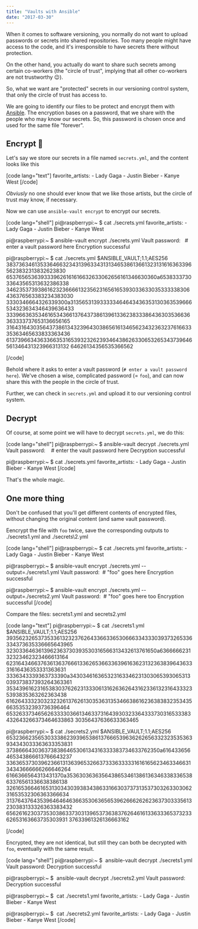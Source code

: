 ```yaml
---
title: "Vaults with Ansible"
date: "2017-03-30"
---
```


When it comes to software versioning, you normally do not want to upload passwords or secrets into shared repositories. Too many people might have access to the code, and it's irresponsible to have secrets there without protection.

On the other hand, you actually do want to share such secrets among certain co-workers (the "circle of trust", implying that all other co-workers are not trustworthy 😉).

So, what we want are "protected" secrets in our versioning control system, that only the circle of trust has access to.

We are going to identify our files to be protect and encrypt them with [Ansible](https://www.ansible.com/). The encryption bases on a password, that we share with the people who may know our secrets. So, this password is chosen once and used for the same file "forever".

## Encrypt 🔐

Let's say we store our secrets in a file named `secrets.yml`, and the content looks like this

\[code lang="text"\] favorite\_artists: - Lady Gaga - Justin Bieber - Kanye West \[/code\]

_Obviusly_ no one should ever know that we like those artists, but the circle of trust may know, if necessary.

Now we can use `ansible-vault encrypt` to encrypt our secrets.

\[code lang="shell"\] pi@raspberrypi:~ $ cat ./secrets.yml favorite\_artists: - Lady Gaga - Justin Bieber - Kanye West

pi@raspberrypi:~ $ ansible-vault encrypt ./secrets.yml Vault password:   # enter a vault password here Encryption successful

pi@raspberrypi:~ $ cat ./secrets.yml $ANSIBLE\_VAULT;1.1;AES256 38373634613533646632343139633431313465386136613231316163633965623832313832623830 6537656536393339626161616632633062656161346630360a653833373033643565313632386338 34623537393861623236666132356231656165393033633035333338306436376563383234383030 3330346664326339300a313565313933333464643436353130363539666534323634346439636433 33396636353461653436613764373861396133623833386436303536636363333737653136656165 31643164303564373861343239643038656161346562343236323761663335363465633833363436 61373966343633663531653932326239346438626330653265343739646561346431323966313132 64626134356535366562

\[/code\]

Behold where it asks to enter a vault password (`# enter a vault password here`). We've chosen a wise, complicated password (= `foo`), and can now share this with the people in the circle of trust.

Further, we can check in `secrets.yml` and upload it to our versioning control system.

## Decrypt

Of course, at some point we will have to decrypt `secrets.yml`, we do this:

\[code lang="shell"\] pi@raspberrypi:~ $ ansible-vault decrypt ./secrets.yml Vault password:    # enter the vault password here Decryption successful

pi@raspberrypi:~ $ cat ./secrets.yml favorite\_artists: - Lady Gaga - Justin Bieber - Kanye West \[/code\]

That's the whole magic.

## One more thing

Don't be confused that you'll get different contents of encrypted files, without changing the original content (and same vault password).

Eencrypt the file with `foo` twice, save the corresponding outputs to ./secrets1.yml and ./secrets\\2.yml

\[code lang="shell"\] pi@raspberrypi:~ $ cat ./secrets.yml favorite\_artists: - Lady Gaga - Justin Bieber - Kanye West

pi@raspberrypi:~ $ ansible-vault encrypt ./secrets.yml --output=./secrets1.yml Vault password:  # &quot;foo&quot; goes here Encryption successful

pi@raspberrypi:~ $ ansible-vault encrypt ./secrets.yml --output=./secrets2.yml Vault password:  # &quot;foo&quot; goes here too Encryption successful \[/code\]

Compare the files: secrets1.yml and secrets2.yml

\[code lang="text"\] pi@raspberrypi:~ $ cat ./secrets1.yml $ANSIBLE\_VAULT;1.1;AES256 39356232653735336132323762643366336530666334333039373265336334373635336665643965 3230336463613962363730393530316566313432613761650a636666623132323462323466613164 62316434663763613637666133626536633639616362313236383964363331616436353331363631 3336343339363733390a343034616365323163346231303065393065313039373837393264363361 35343961623165383037626231333061316263626431623361323164333235393835363262363438 61626433323032323261376261303536313534663861623638383235343566353532393736396464 65326337346562633330366134633731643930323364333730316533383432643266373464633863 30356437636633363465

pi@raspberrypi:~ $ cat ./secrets2.yml $ANSIBLE\_VAULT;1.1;AES256 65323662356530333862393965386137666539636262656332323535363934343033363633353831 3738666430363738386465306134316333383734633762350a616433656465343866613766643237 33636537303962366131363965326637333633333161616562346334663134343666666266646264 6166366564313431370a353630363635643865346138613634633833653863376561336638386138 32616536646165313034303938343863316630373731353730326330306231653532306363366634 31376437643539646464636635306365653962666262623637303335613230383133326363383432 65626162303735303863373031396537363837626461613363336537323362653163663735303931 37633961326136663162

\[/code\]

Encrypted, they are not identical, but still they can both be decrypted with `foo`, eventually with the same result.

\[code lang="shell"\] pi@raspberrypi:~ $  ansible-vault decrypt ./secrets1.yml Vault password: Decryption successful

pi@raspberrypi:~ $  ansible-vault decrypt ./secrets2.yml Vault password: Decryption successful

pi@raspberrypi:~ $  cat ./secrets1.yml favorite\_artists: - Lady Gaga - Justin Bieber - Kanye West

pi@raspberrypi:~ $  cat ./secrets2.yml favorite\_artists: - Lady Gaga - Justin Bieber - Kanye West \[/code\]
